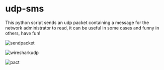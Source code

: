 # udp-sms
This python script sends an udp packet containing a message for the network administrator to read, it can be useful in some cases and funny in others, have fun!

![sendpacket](https://github.com/user-attachments/assets/0b4e314b-b067-4adb-a8d2-c0c84f0e7bd3)



![wiresharkudp](https://github.com/user-attachments/assets/569ee655-3d91-4d12-9e9f-0173ca5eaf5f)





![pact](https://github.com/user-attachments/assets/35146091-714c-4a0d-81a3-232ee3561eb3)
